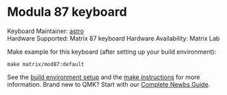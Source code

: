 # Modula 87 keyboard

Keyboard Maintainer: [astro](https://github.com/yulei)  
Hardware Supported: Matrix 87 keyboard
Hardware Availability: Matrix Lab

Make example for this keyboard (after setting up your build environment):

    make matrix/mod87:default

See the [build environment setup](https://docs.qmk.fm/#/getting_started_build_tools) and the [make instructions](https://docs.qmk.fm/#/getting_started_make_guide) for more information. Brand new to QMK? Start with our [Complete Newbs Guide](https://docs.qmk.fm/#/newbs).
